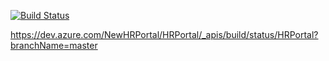 [![Build Status](https://dev.azure.com/NewHRPortal/HRPortal/_apis/build/status/HRPortal?branchName=master)](https://dev.azure.com/NewHRPortal/HRPortal/_build/latest?definitionId=1&branchName=master)

https://dev.azure.com/NewHRPortal/HRPortal/_apis/build/status/HRPortal?branchName=master
